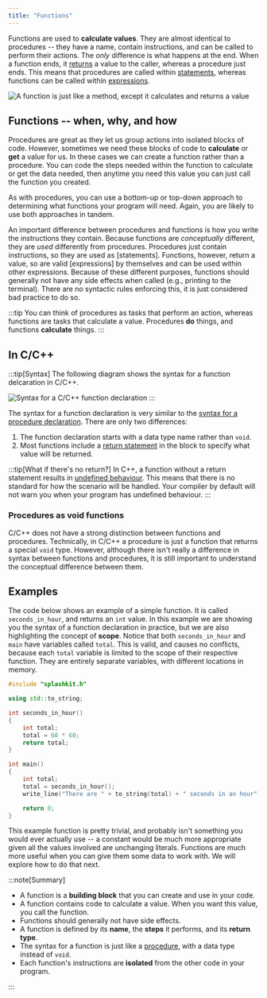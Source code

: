 ```yaml
---
title: "Functions"
---
```


Functions are used to **calculate values**. They are almost identical to procedures -- they have a name, contain instructions, and can be called to perform their actions. The *only* difference is what happens at the end. When a function ends, it [returns](/book/part-2-organised-code/2-organising-code/1-concepts/05-return) a value to the caller, whereas a procedure just ends. This means that procedures are called within [statements](/book/part-1-instructions/2-communicating-syntax/1-concepts/02-statement), whereas functions can be called within [expressions](/book/part-1-instructions/2-communicating-syntax/1-concepts/03-expression).

![A function is just like a method, except it calculates and returns a value](./images/function-concept.png "A function is just like a method, except it calculates and returns a value")

## Functions -- when, why, and how

Procedures are great as they let us group actions into isolated blocks of code. However, sometimes we need these blocks of code to **calculate** or **get** a value for us. In these cases we can create a function rather than a procedure. You can code the steps needed within the function to calculate or get the data needed, then anytime you need this value you can just call the function you created.

As with procedures, you can use a bottom-up or top-down approach to determining what functions your program will need.
Again, you are likely to use both approaches in tandem.

An important difference between procedures and functions is how you write the instructions they contain.
Because functions are *conceptually* different, they are *used* differently from procedures.
Procedures just contain instructions, so they are used as [statements].
Functions, however, return a value, so are valid [expressions] by themselves and can be used within other expressions.
Because of these different purposes, functions should generally not have any side effects when called (e.g., printing to the terminal).
There are no syntactic rules enforcing this, it is just considered bad practice to do so.

:::tip
You can think of procedures as tasks that perform an action, whereas functions are tasks that calculate a value. Procedures **do** things, and functions **calculate** things.
:::

## In C/C++

:::tip[Syntax]
The following diagram shows the syntax for a function delcaration in C/C++.

![Syntax for a C/C++ function declaration](./images/function-decl.png)
:::

The syntax for a function declaration is very similar to the [syntax for a procedure declaration](/book/part-2-organised-code/2-organising-code/1-concepts/02-procedures#in-cc).
There are only two differences:

1. The function declaration starts with a data type name rather than `void`.
2. Most functions include a [return statement](/book/part-2-organised-code/2-organising-code/1-concepts/05-return) in the block to specify what value will be returned.

:::tip[What if there's no return?]
In C++, a function without a return statement results in [undefined behaviour](https://en.wikipedia.org/wiki/Undefined_behavior). This means that there is no standard for how the scenario will be handled. Your compiler by default will not warn you when your program has undefined behaviour.
:::

### Procedures as void functions

C/C++ does not have a strong distinction between functions and procedures. Technically, in C/C++ a procedure is just a function that returns a special `void` type. However, although there isn't really a difference in syntax between functions and procedures, it is still important to understand the conceptual difference between them.

## Examples

The code below shows an example of a simple function.
It is called `seconds_in_hour`, and returns an `int` value.
In this example we are showing you the syntax of a function declaration in practice, but we are also highlighting the concept of **scope**.
Notice that both `seconds_in_hour` and `main` have variables called `total`.
This is valid, and causes no conflicts, because each `total` variable is limited to the scope of their respective function.
They are entirely separate variables, with different locations in memory.

```cpp
#include "splashkit.h"

using std::to_string;

int seconds_in_hour()
{
    int total;
    total = 60 * 60;
    return total;
}

int main()
{
    int total;
    total = seconds_in_hour();
    write_line("There are " + to_string(total) + " seconds in an hour");

    return 0;
}
```

This example function is pretty trivial, and probably isn't something you would ever actually use -- a constant would be much more appropriate given all the values involved are unchanging literals.
Functions are much more useful when you can give them some data to work with.
We will explore how to do that next.

:::note[Summary]

- A function is a **building block** that you can create and use in your code.
- A function contains code to calculate a value. When you want this value, you call the function.
- Functions should generally not have side effects.
- A function is defined by its **name**, the **steps** it performs, and its **return type**.
- The syntax for a function is just like a [procedure](/book/part-2-organised-code/2-organising-code/1-concepts/02-procedures), with a data type instead of `void`.
- Each function's instructions are **isolated** from the other code in your program.

:::
